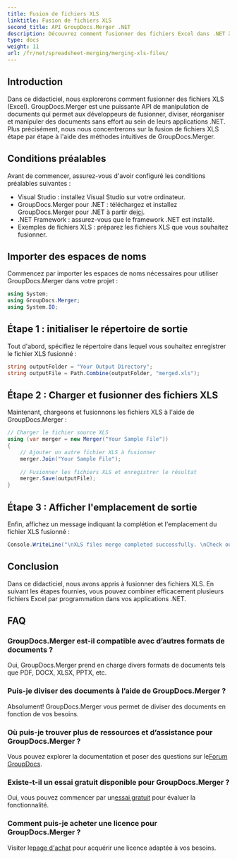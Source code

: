 ```yaml
---
title: Fusion de fichiers XLS
linktitle: Fusion de fichiers XLS
second_title: API GroupDocs.Merger .NET
description: Découvrez comment fusionner des fichiers Excel dans .NET à l'aide de GroupDocs.Merger pour une manipulation transparente des documents. Suivez notre tutoriel étape par étape.
type: docs
weight: 11
url: /fr/net/spreadsheet-merging/merging-xls-files/
---
```

## Introduction
Dans ce didacticiel, nous explorerons comment fusionner des fichiers XLS (Excel). GroupDocs.Merger est une puissante API de manipulation de documents qui permet aux développeurs de fusionner, diviser, réorganiser et manipuler des documents sans effort au sein de leurs applications .NET. Plus précisément, nous nous concentrerons sur la fusion de fichiers XLS étape par étape à l'aide des méthodes intuitives de GroupDocs.Merger.
## Conditions préalables
Avant de commencer, assurez-vous d'avoir configuré les conditions préalables suivantes :
- Visual Studio : installez Visual Studio sur votre ordinateur.
-  GroupDocs.Merger pour .NET : téléchargez et installez GroupDocs.Merger pour .NET à partir de[ici](https://releases.groupdocs.com/merger/net/).
- .NET Framework : assurez-vous que le framework .NET est installé.
- Exemples de fichiers XLS : préparez les fichiers XLS que vous souhaitez fusionner.

## Importer des espaces de noms
Commencez par importer les espaces de noms nécessaires pour utiliser GroupDocs.Merger dans votre projet :
```csharp
using System; 
using GroupDocs.Merger;
using System.IO;
```
## Étape 1 : initialiser le répertoire de sortie
Tout d'abord, spécifiez le répertoire dans lequel vous souhaitez enregistrer le fichier XLS fusionné :
```csharp
string outputFolder = "Your Output Directory";
string outputFile = Path.Combine(outputFolder, "merged.xls");
```
## Étape 2 : Charger et fusionner des fichiers XLS
Maintenant, chargeons et fusionnons les fichiers XLS à l'aide de GroupDocs.Merger :
```csharp
// Charger le fichier source XLS
using (var merger = new Merger("Your Sample File"))
{
    // Ajouter un autre fichier XLS à fusionner
    merger.Join("Your Sample File");
    
    // Fusionner les fichiers XLS et enregistrer le résultat
    merger.Save(outputFile);
}
```
## Étape 3 : Afficher l'emplacement de sortie
Enfin, affichez un message indiquant la complétion et l'emplacement du fichier XLS fusionné :
```csharp
Console.WriteLine("\nXLS files merge completed successfully. \nCheck output in {0}", outputFolder);
```

## Conclusion
Dans ce didacticiel, nous avons appris à fusionner des fichiers XLS. En suivant les étapes fournies, vous pouvez combiner efficacement plusieurs fichiers Excel par programmation dans vos applications .NET.

## FAQ
### GroupDocs.Merger est-il compatible avec d’autres formats de documents ?
Oui, GroupDocs.Merger prend en charge divers formats de documents tels que PDF, DOCX, XLSX, PPTX, etc.
### Puis-je diviser des documents à l’aide de GroupDocs.Merger ?
Absolument! GroupDocs.Merger vous permet de diviser des documents en fonction de vos besoins.
### Où puis-je trouver plus de ressources et d’assistance pour GroupDocs.Merger ?
Vous pouvez explorer la documentation et poser des questions sur le[Forum GroupDocs](https://forum.groupdocs.com/c/merger/32).
### Existe-t-il un essai gratuit disponible pour GroupDocs.Merger ?
 Oui, vous pouvez commencer par un[essai gratuit](https://releases.groupdocs.com/) pour évaluer la fonctionnalité.
### Comment puis-je acheter une licence pour GroupDocs.Merger ?
 Visiter le[page d'achat](https://purchase.groupdocs.com/buy) pour acquérir une licence adaptée à vos besoins.